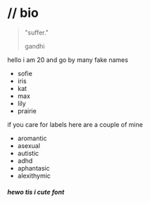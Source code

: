 # // bio

>"suffer." 
>
>gandhi

hello i am 20 and go by many fake names
- sofie
- iris
- kat
- max
- lily
- prairie

if you care for labels here are a couple of mine
- aromantic
- asexual
- autistic
- adhd
- aphantasic
- alexithymic

##### hewo tis i cute font